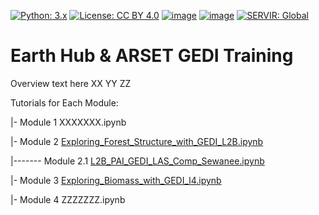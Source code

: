 [![Python: 3.x](https://img.shields.io/badge/python-3.x-blue.svg)](https://www.python.org/)
[![License: CC BY 4.0](https://img.shields.io/badge/License-CC_BY_4.0-lightgrey.svg)](https://creativecommons.org/licenses/by/4.0/)
[![image](https://img.shields.io/pypi/v/servir-aces.svg)](https://pypi.python.org/pypi/servir-aces)
[![image](https://img.shields.io/conda/vn/conda-forge/servir-aces.svg)](https://anaconda.org/conda-forge/servir-aces)
[![SERVIR: Global](https://img.shields.io/badge/SERVIR-Global-green)](https://servirglobal.net)

# Earth Hub & ARSET GEDI  Training

Overview text here
XX
YY
ZZ


Tutorials for Each Module:

|- Module 1 XXXXXXX.ipynb

|- Module 2 [Exploring_Forest_Structure_with_GEDI_L2B.ipynb](https://github.com/SERVIR/Explore_GEDI_EarthRISE_Training/blob/main/Exploring_Forest_Structure_with_GEDI_L2B.ipynb)

|------- Module 2.1 [L2B_PAI_GEDI_LAS_Comp_Sewanee.ipynb](https://github.com/SERVIR/Explore_GEDI_EarthRISE_Training/blob/main/L2B_PAI_GEDI_LAS_Comp_Sewanee.ipynb)

|- Module 3 [Exploring_Biomass_with_GEDI_l4.ipynb](https://github.com/SERVIR/Explore_GEDI_EarthRISE_Training/blob/main/Exploring_Biomass_with_GEDI_l4.ipynb)

|- Module 4 ZZZZZZZ.ipynb
